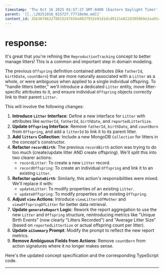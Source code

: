 ```yaml
---
timestamp: 'Thu Oct 16 2025 01:57:27 GMT-0400 (Eastern Daylight Time)'
parent: '[[..\20251016_015727.f7710e9e.md]]'
content_id: 2bb36f862270815247659a0037932e91d1dcd9121e822d3050b9e2aa91c4fd25
---
```


# response:

It's great that you're refining the `ReproductionTracking` concept to better manage litters! This is a common and important step in domain modeling.

The previous `Offspring` definition contained attributes (like `fatherId`, `birthDate`, `countBorn`) that are more naturally associated with a `Litter` as a whole, or were ambiguous when applied to a single individual offspring. To "handle litters better," we'll introduce a dedicated `Litter` entity, move litter-specific attributes to it, and ensure individual `Offspring` objects correctly link to their parent `Litter`.

This will involve the following changes:

1. **Introduce `Litter` Interface**: Define a new interface for `Litter` with attributes like `motherId`, `fatherId`, `birthDate`, and `reportedLitterSize`.
2. **Update `Offspring` Interface**: Remove `fatherId`, `birthDate`, and `countBorn` from `Offspring`, and add a `litterId` to link it to its parent litter.
3. **Add `litters` Collection**: Include a new MongoDB `Collection` for litters in the concept's constructor.
4. **Refactor `recordBirth`**: The previous `recordBirth` action was trying to do too much (create/update litter AND create offspring). We'll split this into two clearer actions:
   * `recordLitter`: To create a new `Litter` record.
   * `recordOffspring`: To create an individual `Offspring` and link it to an existing `Litter`.
5. **Refactor `updateBirth`**: Similarly, this action's responsibilities were mixed. We'll replace it with:
   * `updateLitter`: To modify properties of an existing `Litter`.
   * `updateOffspring`: To modify properties of an existing `Offspring`.
6. **Adjust `view` Actions**: Introduce `viewLittersOfMother` and `viewOffspringOfLitter` for better data retrieval.
7. **Update `generateReport` Logic**: Rework the report aggregation to use the new `Litter` and `Offspring` structure, reintroducing metrics like "Unique Birth Events" (now clearly "Litters Recorded") and "Average Litter Size" (based on `reportedLitterSize` or actual offspring count per litter).
8. **Update `aiSummary` Prompt**: Modify the prompt to reflect the new report metrics.
9. **Remove Ambiguous Fields from Actions**: Remove `countBorn` from action signatures where it no longer makes sense.

Here's the updated concept specification and the corresponding TypeScript code.

***
